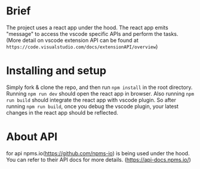# Brief
The project uses a react app under the hood. The react app emits "message" to access the vscode specific APIs and perform the tasks.
(More detail on vscode extension API can be found at `https://code.visualstudio.com/docs/extensionAPI/overview`)

# Installing and setup
Simply fork & clone the repo, and then run `npm install` in the root directory. Running `npm run dev` should open the react app in browser.
Also running `npm run build` should integrate the react app with vscode plugin. So after running `npm run build`, once you debug the vscode plugin, your latest changes in the react app should be reflected.

# About API
for api npms.io(https://github.com/npms-io) is being used under the hood. You can refer to their API docs for more details.
(https://api-docs.npms.io/)
